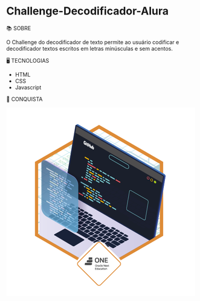 # Challenge-Decodificador-Alura

📚 SOBRE

O Challenge do decodificador de texto permite ao usuário codificar e decodificador textos escritos em letras minúsculas e sem acentos.

🖥 TECNOLOGIAS

- HTML
- CSS
- Javascript

🥇 CONQUISTA

<img src="./assets/Badge.png">
